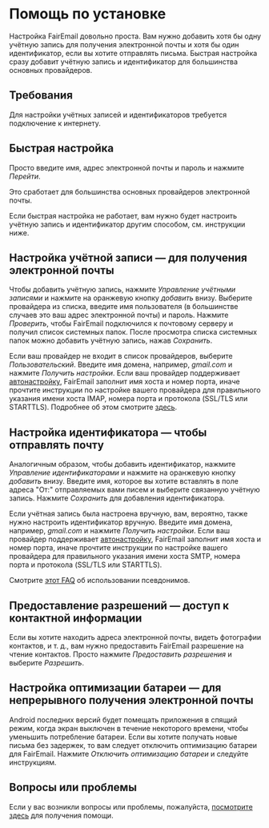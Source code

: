 # Помощь по установке

Настройка FairEmail довольно проста. Вам нужно добавить хотя бы одну учётную запись для получения электронной почты и хотя бы один идентификатор, если вы хотите отправлять письма. Быстрая настройка сразу добавит учётную запись и идентификатор для большинства основных провайдеров.

## Требования

Для настройки учётных записей и идентификаторов требуется подключение к интернету.

## Быстрая настройка

Просто введите имя, адрес электронной почты и пароль и нажмите *Перейти*.

Это сработает для большинства основных провайдеров электронной почты.

Если быстрая настройка не работает, вам нужно будет настроить учётную запись и идентификатор другим способом, см. инструкции ниже.

## Настройка учётной записи — для получения электронной почты

Чтобы добавить учётную запись, нажмите *Управление учётными записями* и нажмите на оранжевую кнопку *добавить* внизу. Выберите провайдера из списка, введите имя пользователя (в большинстве случаев это ваш адрес электронной почты) и пароль. Нажмите *Проверить*, чтобы FairEmail подключился к почтовому серверу и получил список системных папок. После просмотра списка системных папок можно добавить учётную запись, нажав *Сохранить*.

Если ваш провайдер не входит в список провайдеров, выберите *Пользовательский*. Введите имя домена, например, *gmail.com* и нажмите *Получить настройки*. Если ваш провайдер поддерживает [автонастройку](https://tools.ietf.org/html/rfc6186), FairEmail заполнит имя хоста и номер порта, иначе прочтите инструкции по настройке вашего провайдера для правильного указания имени хоста IMAP, номера порта и протокола (SSL/TLS или STARTTLS). Подробнее об этом смотрите [здесь](https://github.com/M66B/FairEmail/blob/master/FAQ.md#authorizing-accounts).

## Настройка идентификатора — чтобы отправлять почту

Аналогичным образом, чтобы добавить идентификатор, нажмите *Управление идентификаторами* и нажмите на оранжевую кнопку *добавить* внизу. Введите имя, которое вы хотите вставлять в поле адреса "От:" отправляемых вами писем и выберите связанную учётную запись. Нажмите *Сохранить* для добавления идентификатора.

Если учётная запись была настроена вручную, вам, вероятно, также нужно настроить идентификатор вручную. Введите имя домена, например, *gmail.com* и нажмите *Получить настройки*. Если ваш провайдер поддерживает [автонастройку](https://tools.ietf.org/html/rfc6186), FairEmail заполнит имя хоста и номер порта, иначе прочтите инструкции по настройке вашего провайдера для правильного указания имени хоста SMTP, номера порта и протокола (SSL/TLS или STARTTLS).

Смотрите [этот FAQ](https://github.com/M66B/FairEmail/blob/master/FAQ.md#FAQ9) об использовании псевдонимов.

## Предоставление разрешений — доступ к контактной информации

Если вы хотите находить адреса электронной почты, видеть фотографии контактов, и т. д., вам нужно предоставить FairEmail разрешение на чтение контактов. Просто нажмите *Предоставить разрешения* и выберите *Разрешить*.

## Настройка оптимизации батареи — для непрерывного получения электронной почты

Android последних версий будет помещать приложения в спящий режим, когда экран выключен в течение некоторого времени, чтобы уменьшить потребление батареи. Если вы хотите получать новые письма без задержек, то вам следует отключить оптимизацию батареи для FairEmail. Нажмите *Отключить оптимизацию батареи* и следуйте инструкциям.

## Вопросы или проблемы

Если у вас возникли вопросы или проблемы, пожалуйста, [посмотрите здесь](https://github.com/M66B/FairEmail/blob/master/FAQ.md) для получения помощи.